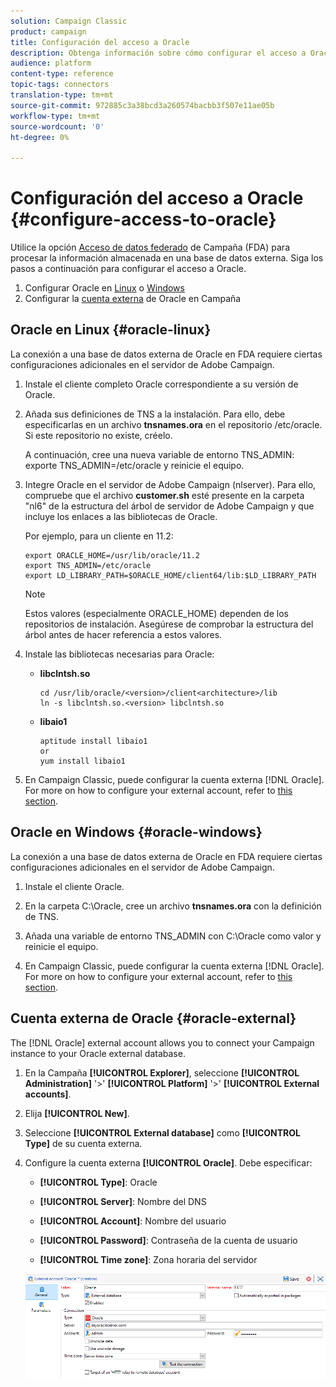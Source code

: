 ```yaml
---
solution: Campaign Classic
product: campaign
title: Configuración del acceso a Oracle
description: Obtenga información sobre cómo configurar el acceso a Oracle en FDA
audience: platform
content-type: reference
topic-tags: connectors
translation-type: tm+mt
source-git-commit: 972885c3a38bcd3a260574bacbb3f507e11ae05b
workflow-type: tm+mt
source-wordcount: '0'
ht-degree: 0%

---
```



# Configuración del acceso a Oracle {#configure-access-to-oracle}

Utilice la opción [Acceso de datos federado](../../installation/using/about-fda.md) de Campaña (FDA) para procesar la información almacenada en una base de datos externa. Siga los pasos a continuación para configurar el acceso a Oracle.

1. Configurar Oracle en [Linux](#oracle-linux) o [Windows](#azure-windows)
1. Configurar la [cuenta externa](#oracle-external) de Oracle en Campaña

## Oracle en Linux {#oracle-linux}

La conexión a una base de datos externa de Oracle en FDA requiere ciertas configuraciones adicionales en el servidor de Adobe Campaign.

1. Instale el cliente completo Oracle correspondiente a su versión de Oracle.
1. Añada sus definiciones de TNS a la instalación. Para ello, debe especificarlas en un archivo **tnsnames.ora** en el repositorio /etc/oracle. Si este repositorio no existe, créelo.

   A continuación, cree una nueva variable de entorno TNS_ADMIN: exporte TNS_ADMIN=/etc/oracle y reinicie el equipo.

1. Integre Oracle en el servidor de Adobe Campaign (nlserver). Para ello, compruebe que el archivo **customer.sh** esté presente en la carpeta &quot;nl6&quot; de la estructura del árbol de servidor de Adobe Campaign y que incluye los enlaces a las bibliotecas de Oracle.

   Por ejemplo, para un cliente en 11.2:

   ```
   export ORACLE_HOME=/usr/lib/oracle/11.2
   export TNS_ADMIN=/etc/oracle
   export LD_LIBRARY_PATH=$ORACLE_HOME/client64/lib:$LD_LIBRARY_PATH
   ```

   >[!NOTE]
   >
   >Estos valores (especialmente ORACLE_HOME) dependen de los repositorios de instalación. Asegúrese de comprobar la estructura del árbol antes de hacer referencia a estos valores.

1. Instale las bibliotecas necesarias para Oracle:

   * **libclntsh.so**

      ```
      cd /usr/lib/oracle/<version>/client<architecture>/lib
      ln -s libclntsh.so.<version> libclntsh.so
      ```

   * **libaio1**

      ```
      aptitude install libaio1
      or
      yum install libaio1
      ```

1. En Campaign Classic, puede configurar la cuenta externa [!DNL Oracle]. For more on how to configure your external account, refer to [this section](#oracle-external).

## Oracle en Windows {#oracle-windows}

La conexión a una base de datos externa de Oracle en FDA requiere ciertas configuraciones adicionales en el servidor de Adobe Campaign.

1. Instale el cliente Oracle.

1. En la carpeta C:\Oracle, cree un archivo **tnsnames.ora** con la definición de TNS.

1. Añada una variable de entorno TNS_ADMIN con C:\Oracle como valor y reinicie el equipo.

1. En Campaign Classic, puede configurar la cuenta externa [!DNL Oracle]. For more on how to configure your external account, refer to [this section](#oracle-external).

## Cuenta externa de Oracle {#oracle-external}

The [!DNL Oracle] external account allows you to connect your Campaign instance to your Oracle external database.

1. En la Campaña **[!UICONTROL Explorer]**, seleccione **[!UICONTROL Administration]** &#39;>&#39; **[!UICONTROL Platform]** &#39;>&#39; **[!UICONTROL External accounts]**.

1. Elija **[!UICONTROL New]**.

1. Seleccione **[!UICONTROL External database]** como **[!UICONTROL Type]** de su cuenta externa.

1. Configure la cuenta externa **[!UICONTROL Oracle]**. Debe especificar:

   * **[!UICONTROL Type]**: Oracle

   * **[!UICONTROL Server]**: Nombre del DNS

   * **[!UICONTROL Account]**: Nombre del usuario

   * **[!UICONTROL Password]**: Contraseña de la cuenta de usuario

   * **[!UICONTROL Time zone]**: Zona horaria del servidor

   ![](assets/oracle_config.png)

